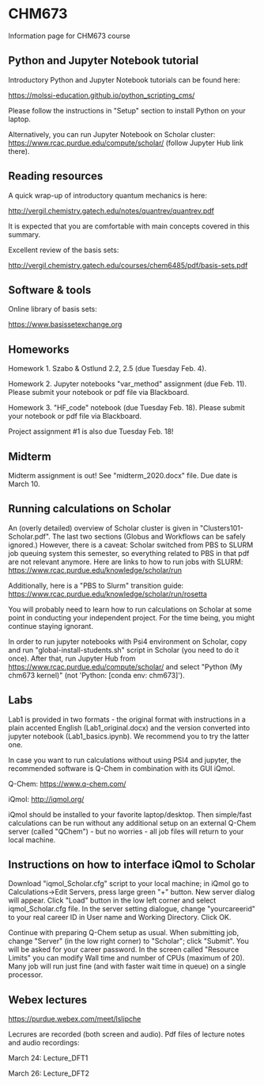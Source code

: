 # CHM673
Information page for CHM673 course

## Python and Jupyter Notebook tutorial
Introductory Python and Jupyter Notebook tutorials can be found here:

https://molssi-education.github.io/python_scripting_cms/

Please follow the instructions in "Setup" section to install Python on your laptop. 

Alternatively, you can run Jupyter Notebook on Scholar cluster: https://www.rcac.purdue.edu/compute/scholar/ (follow Jupyter Hub link there). 

## Reading resources
A quick wrap-up of introductory quantum mechanics is here: 

http://vergil.chemistry.gatech.edu/notes/quantrev/quantrev.pdf

It is expected that you are comfortable with main concepts covered in this summary.

Excellent review of the basis sets:

http://vergil.chemistry.gatech.edu/courses/chem6485/pdf/basis-sets.pdf

## Software & tools
Online library of basis sets:

https://www.basissetexchange.org

## Homeworks
Homework 1. Szabo & Ostlund 2.2, 2.5 (due Tuesday Feb. 4).

Homework 2. Jupyter notebooks "var_method" assignment (due Feb. 11). Please submit your notebook or pdf file via Blackboard.

Homework 3. "HF_code" notebook (due Tuesday Feb. 18). Please submit your notebook or pdf file via Blackboard.

Project assignment #1 is also due Tuesday Feb. 18!

## Midterm
Midterm assignment is out! See "midterm_2020.docx" file. Due date is March 10.

## Running calculations on Scholar
An (overly detailed) overview of Scholar cluster is given in "Clusters101-Scholar.pdf". The last two sections (Globus and Workflows can be safely ignored.) However, there is a caveat: Scholar switched from PBS to SLURM job queuing system this semester, so everything related to PBS in that pdf are not relevant anymore. Here are links to how to run jobs with SLURM:       https://www.rcac.purdue.edu/knowledge/scholar/run

Additionally,  here is a "PBS to Slurm" transition guide:
https://www.rcac.purdue.edu/knowledge/scholar/run/rosetta

You will probably need to learn how to run calculations on Scholar at some point in conducting your independent project. For the time being, you might continue staying ignorant. 

In order to run jupyter notebooks with Psi4 environment on Scholar, copy and run "global-install-students.sh" script in Scholar (you need to do it once). After that, run Jupyter Hub from https://www.rcac.purdue.edu/compute/scholar/ and select "Python (My chm673 kernel)" (not 'Python: [conda env: chm673]'). 

## Labs
Lab1 is provided in two formats - the original format with instructions in a plain accented English (Lab1_original.docx) and the version converted into jupyter notebook (Lab1_basics.ipynb). We recommend you to try the latter one. 

In case you want to run calculations without using PSI4 and jupyter, the recommended software is Q-Chem in combination with its GUI iQmol.

Q-Chem: https://www.q-chem.com/

iQmol: http://iqmol.org/

iQmol should be installed to your favorite laptop/desktop. Then simple/fast calculations can be run without any additional setup on an external Q-Chem server (called "QChem") - but no worries - all job files will return to your local machine. 

## Instructions on how to interface iQmol to Scholar
Download "iqmol_Scholar.cfg" script to your local machine; in iQmol go to Calculations->Edit Servers, press large green "+" button. New server dialog will appear. Click "Load" button in the low left corner and select iqmol_Scholar.cfg file. In the server setting dialogue, change "yourcareerid" to your real career ID in User name and Working Directory. Click OK.

Continue with preparing Q-Chem setup as usual. When submitting job, change "Server" (in the low right corner) to "Scholar"; click "Submit". You will be asked for your career password. In the screen called "Resource Limits" you can modify Wall time and number of CPUs (maximum of 20). Many job will run just fine (and with faster wait time in queue) on a single processor.

## Webex lectures
https://purdue.webex.com/meet/lslipche

Lecrures are recorded (both screen and audio). Pdf files of lecture notes and audio recordings: 

March 24: Lecture_DFT1

March 26: Lecture_DFT2

